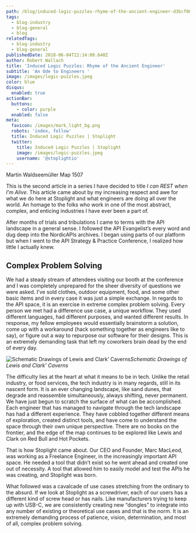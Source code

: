 ```yaml
---
path: /blog/induced-logic-puzzles-rhyme-of-the-ancient-engineer-d3bcf0685b8d
tags:
  - blog-industry
  - blog-general
  - blog
relatedTags:
  - blog-industry
  - blog-general
publishedDate: 2018-06-04T22:14:08.640Z
author: Robert Wallach
title: 'Induced Logic Puzzles: Rhyme of the Ancient Engineer'
subtitle: 'An Ode to Engineers '
image: /images/logic-puzzles.jpeg
color: blue
disqus:
  enabled: true
actionBar:
  buttons:
    - color: purple
  enabled: false
meta:
  favicon: /images/mark_light_bg.png
  robots: 'index, follow'
  title: Induced Logic Puzzles | Stoplight
  twitter:
    title: Induced Logic Puzzles | Stoplight
    image: /images/logic-puzzles.jpeg
    username: '@stoplightio'
---
```

Martin Waldseemüller Map 1507

This is the second article in a series I have decided to title *I can REST when I’m Alive*. This article came about by my increasing respect and awe for what we do here at Stoplight and what engineers are doing all over the world. An homage to the folks who work in one of the most abstract, complex, and enticing industries I have ever been a part of.

After months of trials and tribulations I came to terms with the API landscape in a general sense. I followed the API Evangelist’s every word and dug deep into the NordicAPIs archives. I began using parts of our platform but when I went to the API Strategy & Practice Conference, I realized how little I actually knew.

## Complex Problem Solving

We had a steady stream of attendees visiting our booth at the conference and I was completely unprepared for the sheer diversity of questions we were asked. I’ve sold clothes, outdoor equipment, food, and some other basic items and in every case it was just a simple exchange. In regards to the API space, it is an exercise in extreme complex problem solving. Every person we met had a difference use case, a unique workflow. They used different languages, had different purposes, and wanted different results. In response, my fellow employees would essentially brainstorm a solution, come up with a workaround (hack something together as engineers like to say), or figure out a way to repurpose our software for their designs. This is an extremely demanding task that left my coworkers brain dead by the end of every day.

![Schematic Drawings of Lewis and Clark’ Caverns](https://cdn-images-1.medium.com/max/2048/1*AW3fParLV1Oyku1CntHTOA.jpeg)*Schematic Drawings of Lewis and Clark’ Caverns*

The difficulty lies at the heart at what it means to be in tech. Unlike the retail industry, or food services, the tech industry is in many regards, still in its nascent form. It is an ever changing landscape, like sand dunes, that degrade and reassemble simultaneously, always shifting, never permanent. We have just begun to scratch the surface of what can be accomplished. Each engineer that has managed to navigate through the tech landscape has had a different experience. They have cobbled together different means of exploration, created distinct tools, and have come to understand the space through their own unique perspective. There are no books on the frontier, and the edge of the map continues to be explored like Lewis and Clark on Red Bull and Hot Pockets.

That is how Stoplight came about. Our CEO and Founder, Marc MacLeod, was working as a Freelance Engineer, in the increasingly important API space. He needed a tool that didn’t exist so he went ahead and created one out of necessity. A tool that allowed him to easily model and test the APIs he was creating, and Stoplight was born.

What followed was a cavalcade of use cases stretching from the ordinary to the absurd. If we look at Stoplight as a screwdriver, each of our users has a different kind of screw head or has nails. Like manufacturers trying to keep up with USB-C, we are consistently creating new “dongles” to integrate into any number of existing or theoretical use cases and that is the norm. It is an extremely demanding process of patience, vision, determination, and most of all, complex problem solving.
